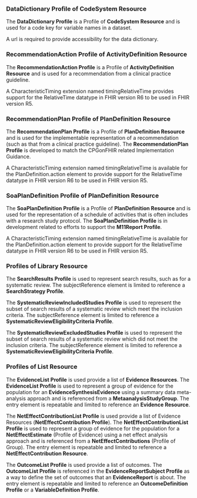 ### DataDictionary Profile of CodeSystem Resource

The <b>DataDictionary Profile</b> is a Profile of <b>CodeSystem Resource</b> and is used for a code key for variable names in a dataset.

A url is required to provide accessibility for the data dictionary.

### RecommendationAction Profile of ActivityDefinition Resource

The <b>RecommendationAction Profile</b> is a Profile of <b>ActivityDefinition Resource</b> and is used for a recommendation from a clinical practice guideline.

A CharacteristicTiming extension named timingRelativeTime provides support for the RelativeTime datatype in FHIR version R6 to be used in FHIR version R5.

### RecommendationPlan Profile of PlanDefinition Resource

The <b>RecommendationPlan Profile</b> is a Profile of <b>PlanDefinition Resource</b> and is used for the implementable representation of a recommendation (such as that from a clinical practice guideline). The <b>RecommendationPlan Profile</b> is developed to match the CPGonFHIR related Implementation Guidance.

A CharacteristicTiming extension named timingRelativeTime is available for the PlanDefinition.action element to provide support for the RelativeTime datatype in FHIR version R6 to be used in FHIR version R5.

### SoaPlanDefinition Profile of PlanDefinition Resource

The <b>SoaPlanDefinition Profile</b> is a Profile of <b>PlanDefinition Resource</b> and is used for the representation of a schedule of activities that is often includes with a research study protocol. The <b>SoaPlanDefinition Profile</b> is in development related to efforts to support the <b>M11Report Profile</b>.

A CharacteristicTiming extension named timingRelativeTime is available for the PlanDefinition.action element to provide support for the RelativeTime datatype in FHIR version R6 to be used in FHIR version R5.

### Profiles of Library Resource

The <b>SearchResults Profile</b> is used to represent search results, such as for a systematic review. The subjectReference element is limited to reference a <b>SearchStrategy Profile</b>.

The <b>SystematicReviewIncludedStudies Profile</b> is used to represent the subset of search results of a systematic review which meet the inclusion criteria. The subjectReference element is limited to reference a <b>SystematicReviewEligibilityCriteria Profile</b>.

The <b>SystematicReviewExcludedStudies Profile</b> is used to represent the subset of search results of a systematic review which did not meet the inclusion criteria. The subjectReference element is limited to reference a <b>SystematicReviewEligibilityCriteria Profile</b>.

### Profiles of List Resource

The <b>EvidenceList Profile</b> is used provide a list of <b>Evidence Resources</b>. The <b>EvidenceList Profile</b> is used to represent a group of evidence for the population for an <b>EvidenceSynthesisEvidence</b> using a summary data meta-analysis approach and is referenced from a <b>MetaanalysisStudyGroup</b>. The entry element is repeatable and limited to reference an <b>Evidence Resource</b>.

The <b>NetEffectContributionList Profile</b> is used provide a list of Evidence Resources (<b>NetEffectContribution Profile</b>). The <b>NetEffectContributionList Profile</b> is used to represent a group of evidence for the population for a <b>NetEffectEstimate</b> (Profile of Evidence) using a net effect analysis approach and is referenced from a <b>NetEffectContributions</b> (Profile of Group). The entry element is repeatable and limited to reference a <b>NetEffectContribution Resource</b>.

The <b>OutcomeList Profile</b> is used provide a list of outcomes. The <b>OutcomeList Profile</b> is referenced in the <b>EvidenceReportSubject Profile</b> as a way to define the set of outcomes that an <b>EvidenceReport</b> is about. The entry element is repeatable and limited to reference an <b>OutcomeDefinition Profile</b> or a <b>VariableDefinition Profile</b>.
